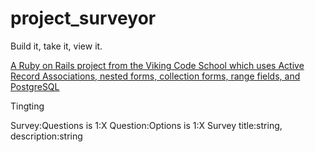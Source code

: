 # project_surveyor
Build it, take it, view it.

[A Ruby on Rails project from the Viking Code School which uses Active Record Associations, nested forms, collection forms, range fields, and PostgreSQL](https://www.vikingcodeschool.com)

Tingting

Survey:Questions is 1:X
Question:Options is 1:X
Survey title:string, description:string